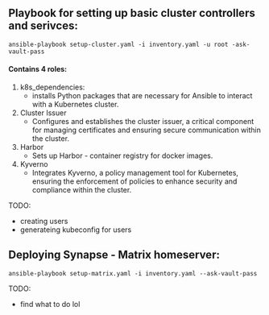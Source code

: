 ## Playbook for setting up basic cluster controllers and serivces:

`ansible-playbook setup-cluster.yaml -i inventory.yaml -u root -ask-vault-pass`

####  Contains 4 roles:

1.  k8s_dependencies:
    -   installs Python packages that are necessary for Ansible to interact with a Kubernetes cluster.
2.  Cluster Issuer
    -   Configures and establishes the cluster issuer, a critical component for managing certificates and ensuring secure communication within the cluster.
3.  Harbor
    -   Sets up Harbor - container registry for docker images.
4.  Kyverno
    -   Integrates Kyverno, a policy management tool for Kubernetes, ensuring the enforcement of policies to enhance security and compliance within the cluster.

TODO:
- creating users
- generateing kubeconfig for users

  

## Deploying Synapse - Matrix homeserver:

`ansible-playbook setup-matrix.yaml -i inventory.yaml --ask-vault-pass`

TODO:
- find what to do lol